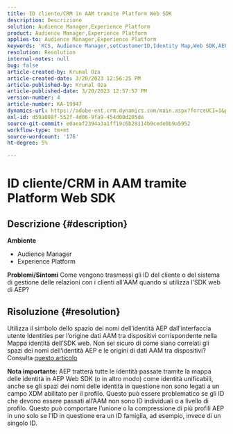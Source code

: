 ```yaml
---
title: ID cliente/CRM in AAM tramite Platform Web SDK
description: Descrizione
solution: Audience Manager,Experience Platform
product: Audience Manager,Experience Platform
applies-to: Audience Manager,Experience Platform
keywords: 'KCS, Audience Manager,setCustomerID,Identity Map,Web SDK,AEP,ID CRM'
resolution: Resolution
internal-notes: null
bug: false
article-created-by: Krunal Oza
article-created-date: 3/20/2023 12:56:25 PM
article-published-by: Krunal Oza
article-published-date: 3/20/2023 12:57:57 PM
version-number: 4
article-number: KA-19947
dynamics-url: https://adobe-ent.crm.dynamics.com/main.aspx?forceUCI=1&pagetype=entityrecord&etn=knowledgearticle&id=b01f319b-1ec7-ed11-b597-6045bd006239
exl-id: d59a088f-552f-4d06-9fa9-454d00d205de
source-git-commit: e0aeaf2394a3a1ff19c6b28114b9cede0b9a5952
workflow-type: tm+mt
source-wordcount: '176'
ht-degree: 5%

---
```


# ID cliente/CRM in AAM tramite Platform Web SDK

## Descrizione {#description}

<b>Ambiente</b>
- Audience Manager
- Experience Platform



<b>Problemi/Sintomi</b>
Come vengono trasmessi gli ID del cliente o del sistema di gestione delle relazioni con i clienti all&#39;AAM quando si utilizza l&#39;SDK web di AEP?


## Risoluzione {#resolution}


Utilizza il simbolo dello spazio dei nomi dell’identità AEP dall’interfaccia utente Identities per l’origine dati AAM tra dispositivi corrispondente nella Mappa identità dell’SDK web. Non sei sicuro di come siano correlati gli spazi dei nomi dell’identità AEP e le origini di dati AAM tra dispositivi? Consulta [questo articolo](https://experienceleague.adobe.com/docs/experience-cloud-kcs/kbarticles/KA-21305.html?lang=it)

<b>Nota importante: </b>AEP tratterà tutte le identità passate tramite la mappa delle identità in AEP Web SDK (o in altro modo) come identità unificabili, anche se gli spazi dei nomi delle identità in questione non sono legati a un campo XDM abilitato per il profilo. Questo può essere problematico se gli ID che devono essere passati all’AAM non sono ID individuali o a livello di profilo. Questo può comportare l’unione o la compressione di più profili AEP in uno solo se l’ID in questione era un ID famiglia, ad esempio, invece di un singolo ID.
